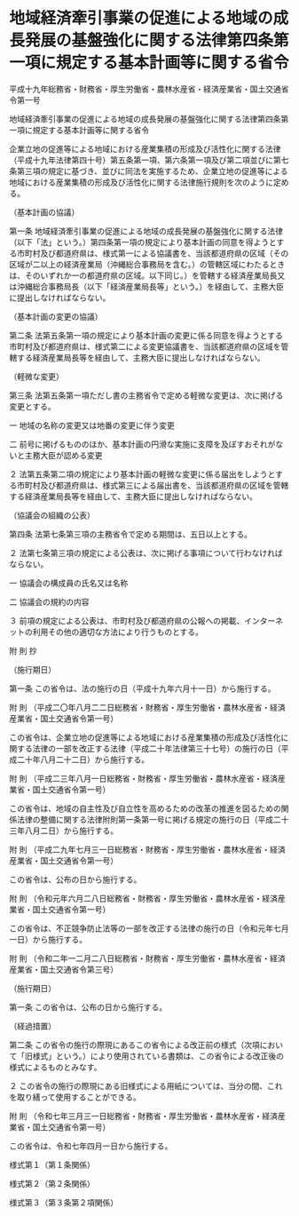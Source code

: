# 地域経済牽引事業の促進による地域の成長発展の基盤強化に関する法律第四条第一項に規定する基本計画等に関する省令

平成十九年総務省・財務省・厚生労働省・農林水産省・経済産業省・国土交通省令第一号

地域経済牽引事業の促進による地域の成長発展の基盤強化に関する法律第四条第一項に規定する基本計画等に関する省令

企業立地の促進等による地域における産業集積の形成及び活性化に関する法律（平成十九年法律第四十号）第五条第一項、第六条第一項及び第二項並びに第七条第三項の規定に基づき、並びに同法を実施するため、企業立地の促進等による地域における産業集積の形成及び活性化に関する法律施行規則を次のように定める。

（基本計画の協議）

第一条 地域経済牽引事業の促進による地域の成長発展の基盤強化に関する法律（以下「法」という。）第四条第一項の規定により基本計画の同意を得ようとする市町村及び都道府県は、様式第一による協議書を、当該都道府県の区域（その区域が二以上の経済産業局（沖縄総合事務局を含む。）の管轄区域にわたるときは、そのいずれか一の都道府県の区域。以下同じ。）を管轄する経済産業局長又は沖縄総合事務局長（以下「経済産業局長等」という。）を経由して、主務大臣に提出しなければならない。

（基本計画の変更の協議）

第二条 法第五条第一項の規定により基本計画の変更に係る同意を得ようとする市町村及び都道府県は、様式第二による変更協議書を、当該都道府県の区域を管轄する経済産業局長等を経由して、主務大臣に提出しなければならない。

（軽微な変更）

第三条 法第五条第一項ただし書の主務省令で定める軽微な変更は、次に掲げる変更とする。

一 地域の名称の変更又は地番の変更に伴う変更

二 前号に掲げるもののほか、基本計画の円滑な実施に支障を及ぼすおそれがないと主務大臣が認める変更

２ 法第五条第二項の規定により基本計画の軽微な変更に係る届出をしようとする市町村及び都道府県は、様式第三による届出書を、当該都道府県の区域を管轄する経済産業局長等を経由して、主務大臣に提出しなければならない。

（協議会の組織の公表）

第四条 法第七条第三項の主務省令で定める期間は、五日以上とする。

２ 法第七条第三項の規定による公表は、次に掲げる事項について行わなければならない。

一 協議会の構成員の氏名又は名称

二 協議会の規約の内容

３ 前項の規定による公表は、市町村及び都道府県の公報への掲載、インターネットの利用その他の適切な方法により行うものとする。

附 則 抄

（施行期日）

第一条 この省令は、法の施行の日（平成十九年六月十一日）から施行する。

附 則 （平成二〇年八月二二日総務省・財務省・厚生労働省・農林水産省・経済産業省・国土交通省令第一号）

この省令は、企業立地の促進等による地域における産業集積の形成及び活性化に関する法律の一部を改正する法律（平成二十年法律第三十七号）の施行の日（平成二十年八月二十二日）から施行する。

附 則 （平成二三年八月一日総務省・財務省・厚生労働省・農林水産省・経済産業省・国土交通省令第一号）

この省令は、地域の自主性及び自立性を高めるための改革の推進を図るための関係法律の整備に関する法律附則第一条第一号に掲げる規定の施行の日（平成二十三年八月二日）から施行する。

附 則 （平成二九年七月三一日総務省・財務省・厚生労働省・農林水産省・経済産業省・国土交通省令第一号）

この省令は、公布の日から施行する。

附 則 （令和元年六月二八日総務省・財務省・厚生労働省・農林水産省・経済産業省・国土交通省令第一号）

この省令は、不正競争防止法等の一部を改正する法律の施行の日（令和元年七月一日）から施行する。

附 則 （令和二年一二月二八日総務省・財務省・厚生労働省・農林水産省・経済産業省・国土交通省令第三号）

（施行期日）

第一条 この省令は、公布の日から施行する。

（経過措置）

第二条 この省令の施行の際現にあるこの省令による改正前の様式（次項において「旧様式」という。）により使用されている書類は、この省令による改正後の様式によるものとみなす。

２ この省令の施行の際現にある旧様式による用紙については、当分の間、これを取り繕って使用することができる。

附 則 （令和七年三月三一日総務省・財務省・厚生労働省・農林水産省・経済産業省・国土交通省令第一号）

この省令は、令和七年四月一日から施行する。

様式第１（第１条関係）

[](/./pict/2FH00000077315.pdf)

様式第２（第２条関係）

[](/./pict/2FH00000048990.pdf)

様式第３（第３条第２項関係）

[](/./pict/2FH00000048991.pdf)

